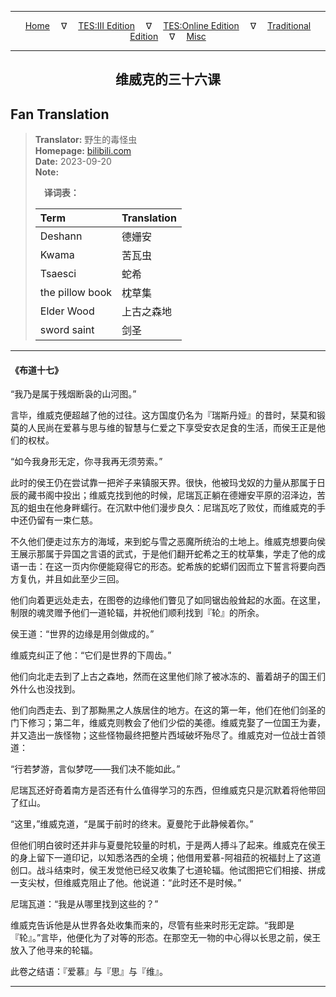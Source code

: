 
---

<!-- Jekyll Page Links -->

<center>
<a href="../../../../../../index.html">Home</a>
&emsp;&nabla;&emsp;
<a href="../../../../../index-tes3.html">TES:III Edition</a>
&emsp;&nabla;&emsp;
<a href="../../../../../index-teso.html">TES:Online Edition</a>
&emsp;&nabla;&emsp;
<a href="../../../../../index-traditional.html">Traditional Edition</a>
&emsp;&nabla;&emsp;
<a href="../../../../../index-misc.html">Misc</a>
</center>

<!-- Markdown Body Below: -->

---

<center>
<h2><span style="font-family:SimSun">维威克的三十六课</span></h2>
</center>

## Fan Translation

> __Translator:__ 野生的毒怪虫\
> __Homepage:__ [bilibili.com][1]\
> __Date:__ 2023-09-20\
> __Note:__
>
> &emsp;__译词表：__
>
> | Term                               | Translation |
> |:-----------------------------------|:------------|
> | Deshann                            | 德姗安 |
> | Kwama                              | 苦瓦虫 |
> | Tsaesci                            | 蛇希 |
> | the pillow book                    | 枕草集 |
> | Elder Wood                         | 上古之森地 |
> | sword saint                        | 剑圣 |

[1]: https://www.bilibili.com/opus/843380467123093522/

---

#### 《布道十七》

“我乃是属于残烟断袅的山河图。”

言毕，维威克便超越了他的过往。这方国度仍名为『瑞斯丹娅』的昔时，栞莫和锻莫的人民尚在爱慕与思与维的智慧与仁爱之下享受安衣足食的生活，而侯王正是他们的权杖。

“如今我身形无定，你寻我再无须劳索。”

此时的侯王仍在尝试靠一把斧子来镇服天界。很快，他被玛戈奴的力量从那属于日辰的藏书阁中投出；维威克找到他的时候，尼瑞瓦正躺在德姗安平原的沼泽边，苦瓦的蛆虫在他身畔蠕行。在沉默中他们漫步良久：尼瑞瓦吃了败仗，而维威克的手中还仍留有一束仁慈。

不久他们便走过东方的海域，来到蛇与雪之恶魔所统治的土地上。维威克想要向侯王展示那属于异国之言语的武式，于是他们翻开蛇希之王的枕草集，学走了他的成语一击：在这一页内你便能窥得它的形态。蛇希族的蛇蟒们因而立下誓言将要向西方复仇，并且如此至少三回。

他们向着更远处走去，在图卷的边缘他们瞥见了如同锯齿般耸起的水面。在这里，制限的魂灵赠予他们一道轮辐，并祝他们顺利找到『轮』的所余。

侯王道：“世界的边缘是用剑做成的。”

维威克纠正了他：“它们是世界的下周齿。”

他们向北走去到了上古之森地，然而在这里他们除了被冰冻的、蓄着胡子的国王们外什么也没找到。

他们向西走去、到了那黝黑之人族居住的地方。在这的第一年，他们在他们剑圣的门下修习；第二年，维威克则教会了他们少偿的美德。维威克娶了一位国王为妻，并又造出一族怪物；这些怪物最终把整片西域破坏殆尽了。维威克对一位战士首领道：

“行若梦游，言似梦呓——我们决不能如此。”

尼瑞瓦还好奇着南方是否还有什么值得学习的东西，但维威克只是沉默着将他带回了红山。

“这里，”维威克道，“是属于前时的终末。夏曼陀于此静候着你。”

但他们明白彼时还并非与夏曼陀较量的时机，于是两人搏斗了起来。维威克在侯王的身上留下一道印记，以知悉洛西的全境；他借用爱慕-阿祖菈的祝福封上了这道创口。战斗结束时，侯王发觉他已经又收集了七道轮辐。他试图把它们相接、拼成一支尖杖，但维威克阻止了他。他说道：“此时还不是时候。”

尼瑞瓦道：“我是从哪里找到这些的？”

维威克告诉他是从世界各处收集而来的，尽管有些来时形无定踪。“我即是『轮』。”言毕，他便化为了对等的形态。在那空无一物的中心得以长思之前，侯王放入了他寻来的轮辐。

此卷之结语：『爱慕』与『思』与『维』。

---
